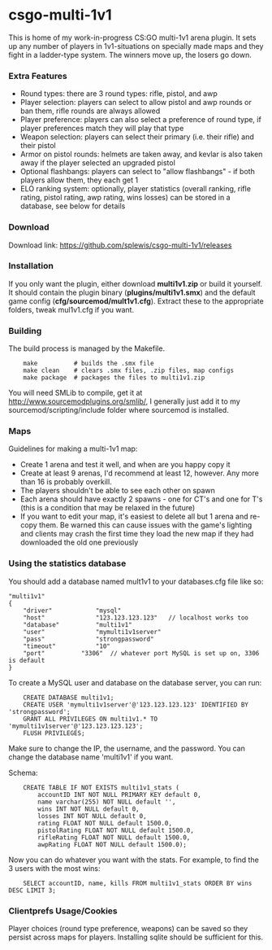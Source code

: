 csgo-multi-1v1
=======================================

This is home of my work-in-progress CS:GO multi-1v1 arena plugin. It sets up any number of players in 1v1-situations on specially made maps and they fight in a ladder-type system. The winners move up, the losers go down.

### Extra Features
- Round types: there are 3 round types: rifle, pistol, and awp
- Player selection: players can select to allow pistol and awp rounds or ban them, rifle rounds are always allowed
- Player preference: players can also select a preference of round type, if player preferences match they will play that type
- Weapon selection: players can select their primary (i.e. their rifle) and their pistol
- Armor on pistol rounds: helmets are taken away, and kevlar is also taken away if the player selected an upgraded pistol
- Optional flashbangs: players can select to "allow flashbangs" - if both players allow them, they each get 1
- ELO ranking system: optionally, player statistics (overall ranking, rifle rating, pistol rating, awp rating, wins losses) can be stored in a database, see below for details

### Download
Download link: https://github.com/splewis/csgo-multi-1v1/releases

### Installation

If you only want the plugin, either download **multi1v1.zip** or build it yourself.
It should contain the plugin binary (**plugins/multi1v1.smx**) and the default game config (**cfg/sourcemod/mult1v1.cfg**).
Extract these to the appropriate folders, tweak mul1v1.cfg if you want.

### Building
The build process is managed by the Makefile.

		make          # builds the .smx file
		make clean    # clears .smx files, .zip files, map configs
		make package  # packages the files to multi1v1.zip

You will need SMLib to compile, get it at http://www.sourcemodplugins.org/smlib/,
I generally just add it to my sourcemod/scripting/include folder where sourcemod is installed.

### Maps
Guidelines for making a multi-1v1 map:
- Create 1 arena and test it well, and when are you happy copy it
- Create at least 9 arenas, I'd recommend at least 12, however. Any more than 16 is probably overkill.
- The players shouldn't be able to see each other on spawn
- Each arena should have exactly 2 spawns - one for CT's and one for T's (this is a condition that may be relaxed in the future)
- If you want to edit your map, it's easiest to delete all but 1 arena and re-copy them. Be warned this can cause issues with the game's lighting and clients may crash the first time they load the new map if they had downloaded the old one previously


### Using the statistics database

You should add a database named mult1v1 to your databases.cfg file like so:

	"multi1v1"
	{
		"driver"			"mysql"
		"host"				"123.123.123.123"	// localhost works too
		"database"			"multi1v1"
		"user"				"mymulti1v1server"
		"pass"				"strongpassword"
		"timeout"			"10"
		"port"			"3306"	// whatever port MySQL is set up on, 3306 is default
	}

To create a MySQL user and database on the database server, you can run:

		CREATE DATABASE multi1v1;
		CREATE USER 'mymulti1v1server'@'123.123.123.123' IDENTIFIED BY 'strongpassword';
		GRANT ALL PRIVILEGES ON multi1v1.* TO 'mymulti1v1server'@'123.123.123.123';
		FLUSH PRIVILEGES;

Make sure to change the IP, the username, and the password. You can change the database name 'multi1v1' if you want.

Schema:

		CREATE TABLE IF NOT EXISTS multi1v1_stats (
			accountID INT NOT NULL PRIMARY KEY default 0,
			name varchar(255) NOT NULL default '',
			wins INT NOT NULL default 0,
			losses INT NOT NULL default 0,
			rating FLOAT NOT NULL default 1500.0,
			pistolRating FLOAT NOT NULL default 1500.0,
			rifleRating FLOAT NOT NULL default 1500.0,
			awpRating FLOAT NOT NULL default 1500.0);


Now you can do whatever you want with the stats. For example, to find the 3 users with the most wins:

	    SELECT accountID, name, kills FROM multi1v1_stats ORDER BY wins DESC LIMIT 3;

### Clientprefs Usage/Cookies

Player choices (round type preference, weapons) can be saved so they persist across maps for players. Installing sqlite should be sufficient for this.


